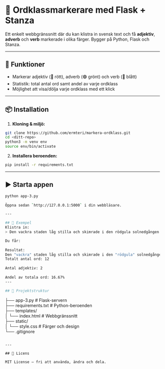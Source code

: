 # 🧠 Ordklassmarkerare med Flask + Stanza

Ett enkelt webbgränssnitt där du kan klistra in svensk text och få **adjektiv**, **adverb** och **verb** markerade i olika färger. Bygger på Python, Flask och Stanza.

---

## 🚀 Funktioner

- Markerar adjektiv (🔴 rött), adverb (🟢 grönt) och verb (🔵 blått)
- Statistik: total antal ord samt andel av varje ordklass
- Möjlighet att visa/dölja varje ordklass med ett klick

---

## 📦 Installation

1. **Kloning & miljö:**

```bash
git clone https://github.com/ermteri/markera-ordklass.git
cd <ditt-repo>
python3 -m venv env
source env/bin/activate
```

2. **Installera beroenden:**

```bash
pip install -r requirements.txt
```

---

## ▶️ Starta appen

```bash
python app-3.py
 
Öppna sedan `http://127.0.0.1:5000` i din webbläsare.

---

## 📝 Exempel
Klistra in:  
> Den vackra staden låg stilla och skimrade i den rödgula solnedgången.  

Du får:
  
Resultat:  
Den "vackra" staden låg stilla och skimrade i den "rödgula" solnedgången.  
Totalt antal ord: 12  
  
Antal adjektiv: 2  
  
Andel av totala ord: 16.67%  
---

## 🧾 Projektstruktur

```  
├── app-3.py               # Flask-servern  
├── requirements.txt       # Python-beroenden  
├── templates/  
│   └── index.html         # Webbgränssnitt  
├── static/  
│   └── style.css          # Färger och design  
└── .gitignore  
  
```

---

## 📖 Licens

MIT License – fri att använda, ändra och dela.
